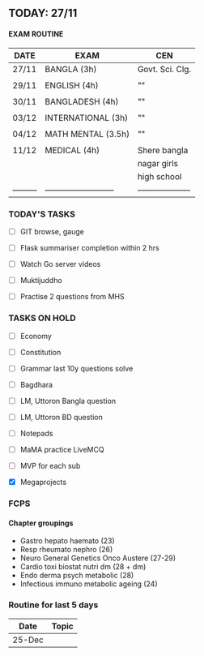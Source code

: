 ## TODAY: 27/11
#### EXAM ROUTINE
|DATE|EXAM|CEN|
|---|---|---|
|27/11|BANGLA (3h)|Govt. Sci. Clg.|
||||
|29/11|ENGLISH (4h)|""|
||||
|30/11| BANGLADESH (4h)|""|
||||
|03/12| INTERNATIONAL (3h)|""|
||||
|04/12| MATH MENTAL (3.5h)|""|
||||
|11/12| MEDICAL (4h)|Shere bangla |
|||nagar girls |
|||high school|
|––––––|–––––––––––––––––|–––––––––––––|


### TODAY'S TASKS
- [ ] GIT browse, gauge
- [ ] Flask summariser completion within 2 hrs
- [ ] Watch Go server videos
- [ ] Muktijuddho
- [ ] Practise 2 questions from MHS


### TASKS ON HOLD
- [ ] Economy
- [ ] Constitution
- [ ] Grammar last 10y questions solve
- [ ] Bagdhara
- [ ] LM, Uttoron Bangla question
- [ ] LM, Uttoron BD question
- [ ] Notepads
- [ ] MaMA practice LiveMCQ
- [ ] MVP for each sub
- [x] Megaprojects


### FCPS
#### Chapter groupings
- Gastro hepato haemato (23)
- Resp rheumato nephro (26)
- Neuro General Genetics Onco Austere (27-29)
- Cardio toxi biostat nutri dm (28 + dm)
- Endo derma psych metabolic (28)
- Infectious immuno metabolic ageing (24)
### Routine for last 5 days
|Date|Topic|
|---|---|
|25-Dec|
